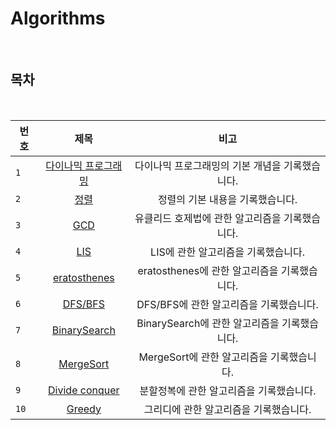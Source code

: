 # Algorithms

<br>

## 목차

<br>

| 번호 | 제목 | 비고 |
|---|:---:|:---:|
| `1` | [다이나믹 프로그래밍](./DP.md) | 다이나믹 프로그래밍의 기본 개념을 기록했습니다.  |
| `2` | [정렬](./Sorting.md) | 정렬의 기본 내용을 기록했습니다. |
| `3` | [GCD](./GCD.md) | 유클리드 호제법에 관한 알고리즘을 기록했습니다. |
| `4` | [LIS](./LIS.md) | LIS에 관한 알고리즘을 기록했습니다. |
| `5` | [eratosthenes](./eratosthenes.md) | eratosthenes에 관한 알고리즘을 기록했습니다. |
| `6` | [DFS/BFS](./DFSBFS.md) | DFS/BFS에 관한 알고리즘을 기록했습니다. |
| `7` | [BinarySearch](./BinarySearch.md) | BinarySearch에 관한 알고리즘을 기록했습니다. |
| `8` | [MergeSort](./MergeSort.md) | MergeSort에 관한 알고리즘을 기록했습니다. |
| `9` | [Divide conquer](./Divide_conquer.md) | 분할정복에 관한 알고리즘을 기록했습니다. |
| `10` | [Greedy](./Greedy.md) | 그리디에 관한 알고리즘을 기록했습니다. |